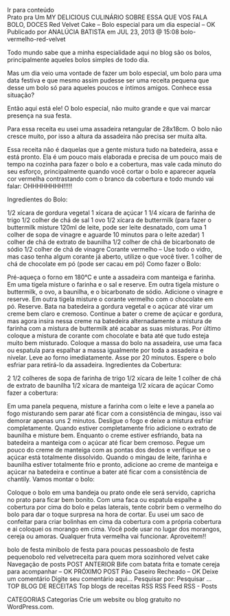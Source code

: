 Ir para conteúdo	
Prato pra Um
MY DELICIOUS CULINÁRIO SOBRE ESSA QUE VOS FALA
BOLO, DOCES
Red Velvet Cake – Bolo especial para um dia especial – OK
Publicado por ANALÚCIA BATISTA em JUL 23, 2013 @ 15:08
bolo-vermelho-red-velvet

Todo mundo sabe que a minha especialidade aqui no blog são os bolos, principalmente aqueles bolos simples de todo dia.

Mas um dia veio uma vontade de fazer um bolo especial, um bolo para uma data festiva e que mesmo assim pudesse ser uma receita pequena que desse um bolo só para aqueles poucos e íntimos amigos. Conhece essa situação?

Então aqui está ele! O bolo especial, não muito grande e que vai marcar presença na sua festa.

Para essa receita eu usei uma assadeira retangular de 28x18cm. O bolo não cresce muito, por isso a altura da assadeira não precisa ser muita alta.

Essa receita não é daquelas que a gente mistura tudo na batedeira, assa e está pronto. Ela é um pouco mais elaborada e precisa de um pouco mais de tempo na cozinha para fazer o bolo e a cobertura, mas vale cada minuto do seu esforço, principalmente quando você cortar o bolo e aparecer aquela cor vermelha contrastando com o branco da cobertura e todo mundo vai falar: OHHHHHHHH!!!!!

Ingredientes do Bolo:

1/2 xícara de gordura vegetal
1 xícara de açúcar
1 1/4 xícara de farinha de trigo
1/2 colher de chá de sal
1 ovo
1/2 xícara de buttermilk (para fazer o buttermilk misture 120ml de leite, pode ser leite desnatado, com uma 1 colher de sopa de vinagre e aguarde 10 minutos para o leite azedar)
1 colher de chá de extrato de baunilha
1/2 colher de chá de bicarbonato de sódio
1/2 colher de chá de vinagre
Corante vermelho – Use todo o vidro, mas caso tenha algum corante já aberto, utilize o que você tiver.
1 colher de chá de chocolate em pó (pode ser cacau em pó)
Como fazer o Bolo:

Pré-aqueça o forno em 180°C e unte a assadeira com manteiga e farinha.
Em uma tigela misture o farinha e o sal e reserve.
Em outra tigela misture o buttermilk, o ovo, a baunilha, e o bicarbonato de sódio. Adicione o vinagre e reserve.
Em outra tigela misture o corante vermelho com o chocolate em pó. Reserve.
Bata na batedeira a gordura vegetal e o açúcar até virar um creme bem claro e cremoso.
Continue a bater o creme de açúcar e gordura, mas agora insira nessa creme na batedeira alternadamente a mistura de farinha com a mistura de buttermilk até acabar as suas misturas. Por último coloque a mistura de corante com chocolate e bata até que tudo esteja muito bem misturado.
Coloque a massa do bolo na assadeira, use uma faca ou espatula para espalhar a massa igualmente por toda a assadeira e nivelar. Leve ao forno imediatamente. Asse por 20 minutos.
Espere o bolo esfriar para retirá-lo da assadeira.
Ingredientes da Cobertura:

2 1/2 colheres de sopa de farinha de trigo
1/2 xícara de leite
1 colher de chá de extrato de baunilha
1/2 xícara de manteiga
1/2 xícara de açúcar
Como fazer a cobertura:

Em uma panela pequena, misture a farinha com o leite e leve a panela ao fogo misturando sem parar até ficar com a consistência de mingau, isso vai demorar apenas uns 2 minutos. Desligue o fogo e deixe a mistura esfriar completamente.
Quando estiver completamente frio adicione o extrato de baunilha e misture bem.
Enquanto o creme estiver esfriando, bata na batedeira a manteiga com o açúcar até ficar bem cremoso. Pegue um pouco do creme de manteiga com as pontas dos dedos e verifique se o açúcar está totalmente dissolvido.
Quando o mingau de leite, farinha e baunilha estiver totalmente frio e pronto, adicione ao creme de manteiga e açúcar na batedeira e continue a bater até ficar com a consistência de chantily.
Vamos montar o bolo:

Coloque o bolo em uma bandeja ou prato onde ele será servido, capricha no prato para ficar bem bonito.
Com uma faca ou espatula espalhe a cobertura por cima do bolo e pelas laterais, tente cobrir bem o vermelho do bolo para dar o toque surpresa na hora de cortar.
Eu usei um saco de confeitar para criar bolinhas em cima da cobertura com a própria cobertura e ai coloquei os morango em cima. Você pode usar no lugar dos morangos, cereja ou amoras. Qualquer fruta vermelha vai funcionar.
Aproveitem!!

bolo de festa minibolo de festa para poucas pessoasbolo de festa pequenobolo red velvetreceita para quem mora sozinhored velvet cake
Navegação de posts
POST ANTERIOR
Bife com batata frita e tomate cereja para acompanhar – OK
PRÓXIMO POST
Pão Caseiro Recheado – OK
Deixe um comentário
Digite seu comentário aqui...
Pesquisar por:
Pesquisar …
TOP BLOG DE RECEITAS
Top blogs de receitas
RSS
RSS Feed RSS - Posts

CATEGORIAS
Categorias
Crie um website ou blog gratuito no WordPress.com.
